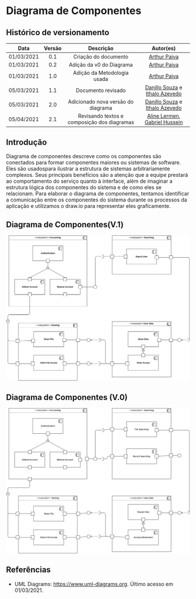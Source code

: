 # Diagrama de Componentes

## Histórico de versionamento

|    Data    | Versão |             Descrição              |                                             Autor(es)                                              |
| :--------: | :----: | :--------------------------------: | :------------------------------------------------------------------------------------------------: |
| 01/03/2021 |  0.1   |        Criação do documento        |                          [Arthur Paiva](https://github.com/ArthurPaivaT)                           |
| 01/03/2021 |  0.2   |      Adição da v0 do Diagrama      |                          [Arthur Paiva](https://github.com/ArthurPaivaT)                           |
| 01/03/2021 |  1.0   |    Adição da Metodologia usada     |                          [Arthur Paiva](https://github.com/ArthurPaivaT)                           |
| 05/03/2021 |  1.1   |         Documento revisado         | [Danillo Souza](https://github.com/DanilloGS) e [Ithalo Azevedo](https://github.com/ithaloazevedo) |
| 05/03/2021 |  2.0   | Adicionado nova versão do diagrama | [Danillo Souza](https://github.com/DanilloGS) e [Ithalo Azevedo](https://github.com/ithaloazevedo) |
| 05/04/2021 |  2.1   | Revisando textos e composição dos diagramas | [Aline Lermen](https://github.com/AlineLermen), [Gabriel Hussein](https://github.com/GabrielHussein) |

## Introdução

Diagrama de componentes descreve como os componentes são conectados para formar componentes maiores ou sistemas de software. Eles são usados ​​para ilustrar a estrutura de sistemas arbitrariamente complexos. Seus principais benefícios são a atenção que a equipe prestará ao comportamento do serviço quanto à interface, além de imaginar a estrutura lógica dos componentes do sistema e de como eles se relacionam. Para elaborar o diagrama de componentes, tentamos identificar a comunicação entre os componentes do sistema durante os processos da aplicação e utilizamos o draw.io para representar eles graficamente.

## Diagrama de Componentes(V.1)
![V1](../assets/images/04-diagramasUML/diagramaComponentes/diagramaComponentesV1.png)
## Diagrama de Componentes (V.0)
![V0](../assets/images/04-diagramasUML/diagramaComponentes/diagramaComponentes.jpg)

## Referências

- UML Diagrams: https://www.uml-diagrams.org. Último acesso em 01/03/2021.
